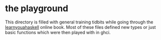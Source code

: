 # the playground

This directory is filled with general training tidbits while going through the [learnyouahaskell](http://learnyouahaskell.com/) online book. Most of these files defined new types or just basic functions which were then played with in ghci.
